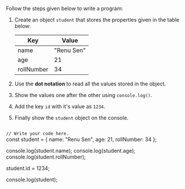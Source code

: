 Follow the steps given below
to write a program:

1. Create an object `student` that
   stores the properties given in the
   table below:

   | Key        | Value      |
   | ---------- | ---------- |
   | name       | "Renu Sen" |
   | age        | 21         |
   | rollNumber | 34         |

2. Use the **dot notation**
   to read all the values
   stored in the object.

3. Show the values
   one after the other
   using `console.log()`.

4. Add the key `id` with
   it's value as `1234`.

5. Finally show the `student` object
   on the console.

<codeblock language="javascript" type="exercise" testMode="fixedInput">
<code>
// Write your code here.
</code>

<solution>
const student = {
  name: "Renu Sen",
  age: 21,
  rollNumber: 34
};

console.log(student.name);
console.log(student.age);
console.log(student.rollNumber);

student.id = 1234;

console.log(student);
</solution>
</codeblock>